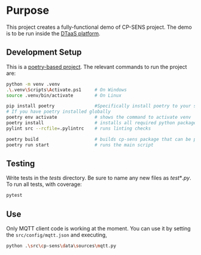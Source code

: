 # Purpose

This project creates a fully-functional demo of CP-SENS project.
The demo is to be run inside the
[DTaaS platform](https://github.com/into-cps-association/DTaaS).

## Development Setup

This is a [poetry-based project](https://python-poetry.org/docs/).
The relevant commands to run the project are:

```bash
python -m venv .venv
.\.venv\Scripts\Activate.ps1     # On Windows
source .venv/bin/activate        # On Linux

pip install poetry               #Specifically install poetry to your system
# If you have poetry installed globally
poetry env activate              # shows the command to activate venv
poetry install                   # installs all required python packages
pylint src --rcfile=.pylintrc    # runs linting checks

poetry build                     # builds cp-sens package that can be published on pip
poetry run start                 # runs the main script
```

## Testing

Write tests in the _tests_ directory. Be sure to name any new files as
_test_*_.py_. To run all tests, with coverage:

```bash
pytest
```

## Use

Only MQTT client code is working at the moment.
You can use it by setting the `src/config/mqtt.json`
and executing,

```bash
python .\src\cp-sens\data\sources\mqtt.py
```
